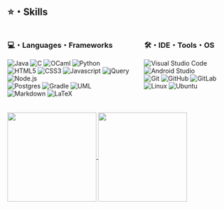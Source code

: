 ## ⭐️・Skills

<div style="display: grid; grid-template-columns: 61% 39%;">
    <div>
        <h3>💻・Languages・Frameworks</h3>
        <img src="https://img.shields.io/badge/Java-191A1B?style=for-the-badge&logo=openjdk&logoColor=ED8B00" alt="Java"> 
        <img src="https://custom-icon-badges.herokuapp.com/badge/C-191A1B.svg?style=for-the-badge&logo=c-in-hexagon&logoColor=03599C" alt="C">
        <img src="https://img.shields.io/badge/OCaml-191A1B.svg?style=for-the-badge&logo=ocaml&logoColor=23E98407" alt="OCaml">
        <img src="https://img.shields.io/badge/python-191A1B?style=for-the-badge&logo=python&logoColor=ffdd54" alt="Python">
        <br>
        <img src="https://img.shields.io/badge/-HTML5-191A1B?style=for-the-badge&logo=html5&logoColor=E34F26" alt="HTML5">
        <img src="https://img.shields.io/badge/-CSS3-191A1B?style=for-the-badge&logo=css3&logoColor=1572B6" alt="CSS3">
        <img src="https://img.shields.io/badge/JavaScript-191A1B.svg?style=for-the-badge&logo=javascript&logoColor=F7DF1E" alt="Javascript">
        <img src="https://img.shields.io/badge/jquery-191A1B.svg?style=for-the-badge&logo=jquery&logoColor=%230769AD" alt="jQuery">
        <img src="https://img.shields.io/badge/Node.js-191A1B.svg?style=for-the-badge&logo=node.js&logoColor=43853D" alt="Node.js">
        <br>
        <img src="https://img.shields.io/badge/postgres-191A1B.svg?style=for-the-badge&logo=postgresql&logoColor=008bb9" alt="Postgres">
        <img src="https://img.shields.io/badge/Gradle-191A1B.svg?style=for-the-badge&logo=Gradle&logoColor=0b5c6e" alt="Gradle">
        <img src="https://img.shields.io/badge/UML-191A1B.svg?style=for-the-badge&logo=UML&logoColor=FABD14" alt="UML">
        <br>
        <img src="https://img.shields.io/badge/markdown-191A1B.svg?style=for-the-badge&logo=markdown&logoColor=white" alt="Markdown">
        <img src="https://img.shields.io/badge/LaTeX-191A1B.svg?style=for-the-badge&logo=LaTeX&logoColor=008080" alt="LaTeX">
    </div>
    <div>
        <h3>🛠・IDE・Tools・OS</h3>
        <img src="https://img.shields.io/badge/VS%20Code-191A1B.svg?style=for-the-badge&logo=visual-studio-code&logoColor=0078d7" alt="Visual Studio Code"> 
        <img src="https://img.shields.io/badge/Android%20Studio-191A1B.svg?style=for-the-badge&logo=android-studio&logoColor=" alt="Android Studio">
        <br>
        <img src="https://img.shields.io/badge/GIT-%23181717?style=for-the-badge&logo=git" alt="Git">
        <img src="https://img.shields.io/badge/github-%23181717.svg?style=for-the-badge&logo=github&logoColor=white" alt="GitHub">
        <img src="https://img.shields.io/badge/gitlab-%23181717.svg?style=for-the-badge&logo=gitlab" alt="GitLab">
        <br>
        <img src="https://img.shields.io/badge/Linux-191A1B?style=for-the-badge&logo=linux&logoColor=FCC624" alt="Linux">
        <img src="https://img.shields.io/badge/Ubuntu-191A1B?style=for-the-badge&logo=ubuntu&logoColor=E95420" alt="Ubuntu">
    </div>
</div>
<br><br>

<a href="https://github.com/mlaidouni">
  <img height=200 align="center" src="https://github-readme-stats-kmzx.vercel.app/api?username=mlaidouni&theme=karasuno&rank_icon=github&include_all_commits_true&count_private=true&show_icons=true&hide=issues,contribs&card_width=250" />
</a>
<a href="https://github.com/mlaidouni">
  <img height=200 align="center" src="https://github-readme-stats-kmzx.vercel.app/api/top-langs?username=mlaidouni&theme=karasuno&size_weight=0.6&count_weight=0.3&exclude_repo=github.readme.stats&hide=rich%20text%20format,standard%20ml,makefile,d,shell&layout=compact&langs_count=6&card_width=250" />
</a>
